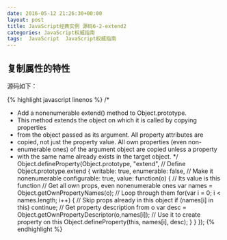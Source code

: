 ```yaml
---
date: 2016-05-12 21:26:30+00:00
layout: post
title: JavaScript经典实例 源码6-2-extend2
categories: JavaScript权威指南
tags:  JavaScript  JavaScript权威指南
---
```

复制属性的特性
----------------

源码如下：

{% highlight javascript linenos %}
/*
 * Add a nonenumerable extend() method to Object.prototype.
 * This method extends the object on which it is called by copying properties
 * from the object passed as its argument.  All property attributes are
 * copied, not just the property value.  All own properties (even non-
 * enumerable ones) of the argument object are copied unless a property
 * with the same name already exists in the target object.
 */
Object.defineProperty(Object.prototype,
    "extend",                  // Define Object.prototype.extend
    {
        writable: true,
        enumerable: false,     // Make it nonenumerable
        configurable: true,
        value: function(o) {   // Its value is this function
            // Get all own props, even nonenumerable ones
            var names = Object.getOwnPropertyNames(o);
            // Loop through them
            for(var i = 0; i < names.length; i++) {
                // Skip props already in this object
                if (names[i] in this) continue;
                // Get property description from o
                var desc = Object.getOwnPropertyDescriptor(o,names[i]);
                // Use it to create property on this
                Object.defineProperty(this, names[i], desc);
            }
        }
    });
{% endhighlight %}
